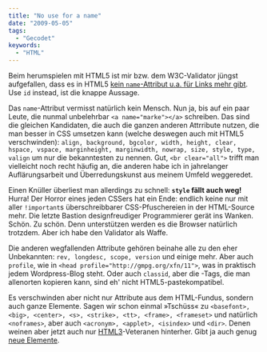 ```yaml
---
title: "No use for a name"
date: "2009-05-05"
tags:
  - "Gecodet"
keywords:
  - "HTML"
---
```


Beim herumspielen mit HTML5 ist mir bzw. dem W3C-Validator jüngst aufgefallen, dass es in HTML5 [kein `name`\-Attribut u.a. für Links mehr gibt](http://www.w3.org/TR/2008/WD-html5-diff-20080122/#absent-attributes). Use `id` instead, ist die knappe Aussage.

Das `name`\-Attribut vermisst natürlich kein Mensch. Nun ja, bis auf ein paar Leute, die nunmal unbelehrbar `<a name="marke"></a>` schreiben. Das sind die gleichen Kandidaten, die auch die ganzen anderen Attrribute nutzen, die man besser in CSS umsetzen kann (welche deswegen auch mit HTML5 verschwinden): `align, background, bgcolor, width, height, clear, hspace, vspace, marginheight, marginwidth, nowrap, size, style, type, valign` um nur die bekanntesten zu nennen. Gut, `<br clear="all">` trifft man vielleicht noch recht häufig an, die anderen habe ich in jahrelanger Auflärungsarbeit und Überredungskunst aus meinem Umfeld weggeredet.

Einen Knüller überliest man allerdings zu schnell: **`style` fällt auch weg!** Hurra! Der Horror eines jeden CSSers hat ein Ende: endlich keine nur mit aller `!important`s überschreibbarer CSS-Pfuschereien in der HTML-Source mehr. Die letzte Bastion designfreudiger Programmierer gerät ins Wanken. Schön. Zu schön. Denn unterstützen werden es die Browser natürlich trotzdem. Aber ich habe den Validator als Waffe.

Die anderen wegfallenden Attribute gehören beinahe alle zu den eher Unbekannten: `rev, longdesc, scope, version` und einige mehr. Aber auch `profile`, wie in `<head profile="http://gmpg.org/xfn/11">`, was in praktisch jedem Wordpress-Blog steht. Oder auch `classid`, aber die <object>-Tags, die man allenorten kopieren kann, sind eh' nicht HTML5-pastekompatibel.

Es verschwinden aber nicht nur Attribute aus dem HTML-Fundus, sondern auch ganze Elemente. Sagen wir schon einmal »Tschüss« zu `<basefont>, <big>, <center>, <s>, <strike>, <tt>, <frame>, <frameset>` und natürlich `<noframes>`, aber auch `<acronym>, <applet>, <isindex>` und `<dir>`. Denen weinen aber jetzt auch nur [HTML3](http://www.w3.org/TR/REC-html32)\-Veteranen hinterher. Gibt ja auch genug [neue Elemente](http://www.w3.org/TR/2008/WD-html5-diff-20080122/#new-elements).
